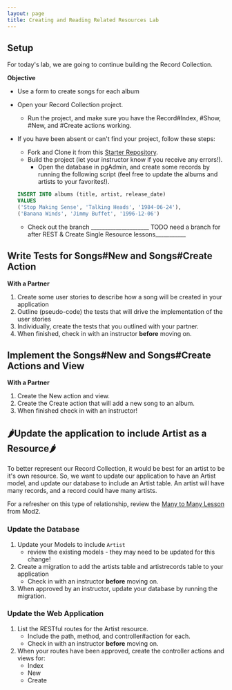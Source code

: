 ```yaml
---
layout: page
title: Creating and Reading Related Resources Lab
---
```


## Setup

For today's lab, we are going to continue building the Record Collection.


**Objective**  
* Use a form to create songs for each album

* Open your Record Collection project.
    * Run the project, and make sure you have the Record#Index, #Show, #New, and #Create actions working.
* If you have been absent or can't find your project, follow these steps:
    * Fork and Clone it from this [Starter Repository](https://github.com/turingschool-examples/RecordCollectionStarter).
    * Build the project (let your instructor know if you receive any errors!).
        * Open the database in pgAdmin, and create some records by running the following script (feel free to update the albums and artists to your favorites!).
    ```sql
    INSERT INTO albums (title, artist, release_date)
    VALUES
    ('Stop Making Sense', 'Talking Heads', '1984-06-24'),
    ('Banana Winds', 'Jimmy Buffet', '1996-12-06')
    ```
    * Check out the branch _____________________ TODO need a branch for after REST & Create Single Resource lessons___________



## Write Tests for Songs#New and Songs#Create Action

**With a Partner**  
1. Create some user stories to describe how a song will be created in your application
1. Outline (pseudo-code) the tests that will drive the implementation of the user stories
1. Individually, create the tests that you outlined with your partner.
1. When finished, check in with an instructor **before** moving on.

## Implement the Songs#New and Songs#Create Actions and View

**With a Partner**  
1. Create the New action and view.
1. Create the Create action that will add a new song to an album.
1. When finished check in with an instructor!

## 🌶️Update the application to include Artist as a Resource🌶️

To better represent our Record Collection, it would be best for an artist to be it's own resource.  So, we want to update our application to have an Artist model, and update our database to include an Artist table.  An artist will have many records, and a record could have many artists.

For a refresher on this type of relationship, review the [Many to Many Lesson](/module2/lessons/Week5/ManyToManyWithAnORM) from Mod2.

### Update the Database
1. Update your Models to include `Artist`
    * review the existing models - they may need to be updated for this change!
1. Create a migration to add the artists table and artistrecords table to your application
    * Check in with an instructor **before** moving on.
1. When approved by an instructor, update your database by running the migration.

### Update the Web Application
1. List the RESTful routes for the Artist resource.
    * Include the path, method, and controller#action for each.
    * Check in with an instructor **before** moving on.
1. When your routes have been approved, create the controller actions and views for:
    * Index
    * New
    * Create
